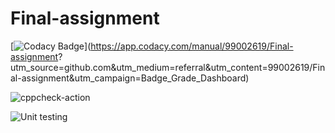 # Final-assignment

[![Codacy Badge](https://api.codacy.com/project/badge/Grade/617e53966eca4e0fb113ff3d99ec8469)](https://app.codacy.com/manual/99002619/Final-assignment? utm_source=github.com&utm_medium=referral&utm_content=99002619/Final-assignment&utm_campaign=Badge_Grade_Dashboard) 

![cppcheck-action](https://github.com/99002619/Final-assignment/workflows/cppcheck-action/badge.svg?branch=master)

![Unit testing](https://github.com/99002619/Final-assignment1/workflows/Unit%20testing/badge.svg)
